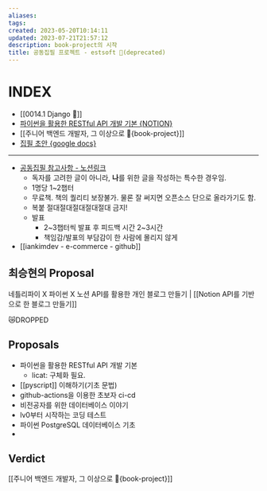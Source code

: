 ```yaml
---
aliases: 
tags: 
created: 2023-05-20T10:14:11
updated: 2023-07-21T21:57:12
description: book-project의 시작
title: 공동집필 프로젝트 - estsoft 📕(deprecated)
---
```


# INDEX

- [[0014.1 Django 🎈]]
- [파이썬을 활용한 RESTful API 개발 기본 {NOTION}](https://www.notion.so/paullabworkspace/RESTful-API-c78ae20e2dbc4565b7f5db531870f255?pvs=4 "https://www.notion.so/paullabworkspace/RESTful-API-c78ae20e2dbc4565b7f5db531870f255?pvs=4")
- [[주니어 백엔드 개발자, 그 이상으로 🚀{book-project}]]
- [집필 초안 {google docs}](https://docs.google.com/document/d/1woWwBsRwAkYulZEkLztsihBLTT2GrWwnGys6xhKUbd0/edit?usp=sharing)

---
- [공동집필 참고사항 - 노션링크](https://paullabworkspace.notion.site/db94b3465c1b414fac6bc4866231e042)
	- 독자를 고려한 글이 아니라, **나**를 위한 글을 작성하는 특수한 경우임.
	- 1명당 1~2챕터
	- 무료책. 책의 퀄리티 보장불가. 물론 잘 써지면 오픈소스 단으로 올라가기도 함.
	- 복붙 절대절대절대절대절대 금지!
	- 발표
		- 2~3챕터씩 발표 후 피드백 시간 2~3시간
		- 책임감/발표의 부담감이 한 사람에 몰리지 않게
- [[iankimdev - e-commerce - github]]

최승현의 Proposal
---
네틀리파이 X 파이썬 X 노션 API를 활용한 개인 블로그 만들기 | [[Notion API를 기반으로 한 블로그 만들기]]


😿DROPPED

Proposals
---
- 파이썬을 활용한 RESTful API 개발 기본
	- licat: 구체화 필요.
- [[pyscript]] 이해하기(기초 문법)
- github-actions을 이용한 초보자 ci-cd
- 비전공자를 위한 데이터베이스 이야기
- lv0부터 시작하는 코딩 테스트
- 파이썬 PostgreSQL 데이터베이스 기초
- 

## Verdict

[[주니어 백엔드 개발자, 그 이상으로 🚀{book-project}]]
